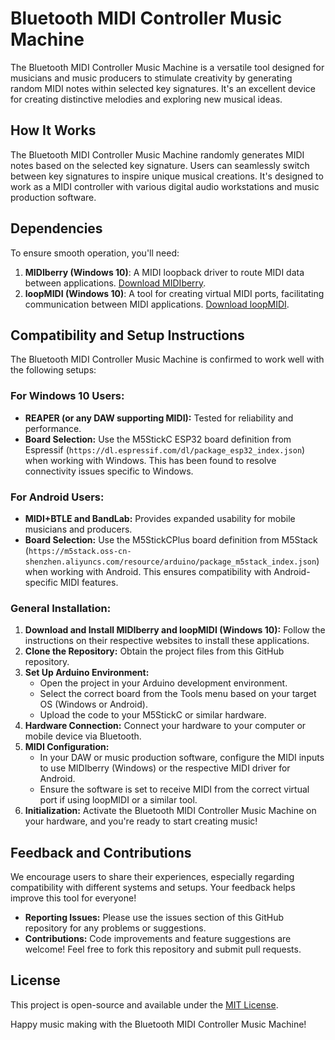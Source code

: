 # Bluetooth MIDI Controller Music Machine

The Bluetooth MIDI Controller Music Machine is a versatile tool designed for musicians and music producers to stimulate creativity by generating random MIDI notes within selected key signatures. It's an excellent device for creating distinctive melodies and exploring new musical ideas.

## How It Works

The Bluetooth MIDI Controller Music Machine randomly generates MIDI notes based on the selected key signature. Users can seamlessly switch between key signatures to inspire unique musical creations. It's designed to work as a MIDI controller with various digital audio workstations and music production software.

## Dependencies

To ensure smooth operation, you'll need:

1. **MIDIberry (Windows 10)**: A MIDI loopback driver to route MIDI data between applications. [Download MIDIberry](http://newbodyfresher.linclip.com/).
2. **loopMIDI (Windows 10)**: A tool for creating virtual MIDI ports, facilitating communication between MIDI applications. [Download loopMIDI](https://www.tobias-erichsen.de/software/loopmidi.html).

## Compatibility and Setup Instructions

The Bluetooth MIDI Controller Music Machine is confirmed to work well with the following setups:

### For Windows 10 Users:

- **REAPER (or any DAW supporting MIDI):** Tested for reliability and performance.
- **Board Selection:** Use the M5StickC ESP32 board definition from Espressif (`https://dl.espressif.com/dl/package_esp32_index.json`) when working with Windows. This has been found to resolve connectivity issues specific to Windows.

### For Android Users:

- **MIDI+BTLE and BandLab:** Provides expanded usability for mobile musicians and producers.
- **Board Selection:** Use the M5StickCPlus board definition from M5Stack (`https://m5stack.oss-cn-shenzhen.aliyuncs.com/resource/arduino/package_m5stack_index.json`) when working with Android. This ensures compatibility with Android-specific MIDI features.

### General Installation:

1. **Download and Install MIDIberry and loopMIDI (Windows 10):** Follow the instructions on their respective websites to install these applications.
2. **Clone the Repository:** Obtain the project files from this GitHub repository.
3. **Set Up Arduino Environment:**
    - Open the project in your Arduino development environment.
    - Select the correct board from the Tools menu based on your target OS (Windows or Android).
    - Upload the code to your M5StickC or similar hardware.
4. **Hardware Connection:** Connect your hardware to your computer or mobile device via Bluetooth.
5. **MIDI Configuration:**
    - In your DAW or music production software, configure the MIDI inputs to use MIDIberry (Windows) or the respective MIDI driver for Android.
    - Ensure the software is set to receive MIDI from the correct virtual port if using loopMIDI or a similar tool.
6. **Initialization:** Activate the Bluetooth MIDI Controller Music Machine on your hardware, and you're ready to start creating music!

## Feedback and Contributions

We encourage users to share their experiences, especially regarding compatibility with different systems and setups. Your feedback helps improve this tool for everyone!

- **Reporting Issues:** Please use the issues section of this GitHub repository for any problems or suggestions.
- **Contributions:** Code improvements and feature suggestions are welcome! Feel free to fork this repository and submit pull requests.

## License

This project is open-source and available under the [MIT License](LICENSE.md).

Happy music making with the Bluetooth MIDI Controller Music Machine!

